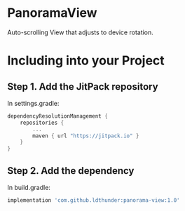 # PanoramaView
Auto-scrolling View that adjusts to device rotation.

# Including into your Project
## Step 1. Add the JitPack repository
In settings.gradle:
```kotlin
dependencyResolutionManagement {
    repositories {
        ...
        maven { url "https://jitpack.io" }
    }
}
```
## Step 2. Add the dependency 
In build.gradle:
```groovy
implementation 'com.github.ldthunder:panorama-view:1.0'
```
